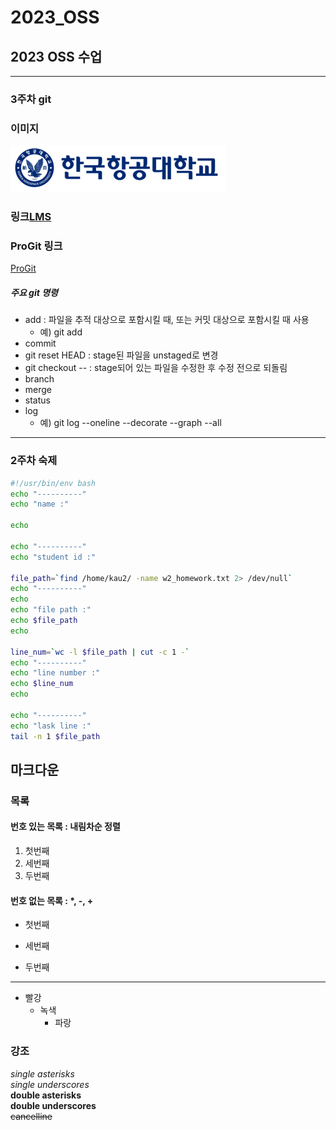# 2023_OSS
## 2023 OSS 수업

-----------
### 3주차 git

### 이미지
![한국항공대학교 로고](kau.png "한국항공대학교")


### 링크[LMS](http://lms.kau.ca.kr "항공대학교 강의관리실")

### ProGit 링크
[ProGit](http://git-scm.com/book/ko/v2 "git 문서, 한국어")


##### 주요 git 명령
* add : 파일을 추적 대상으로 포함시킬 때, 또는 커밋 대상으로 포함시킬 때 
사용
    * 예) git add <file name>
* commit
* git reset HEAD <file> : stage된 파일을 unstaged로 변경
* git checkout -- <file> : stage되어 있는 파일을 수정한 후 수정 전으로 
되돌림 
* branch
* merge
* status
* log
    * 예) git log --oneline --decorate --graph --all

-----
### 2주차 숙제

```bash
#!/usr/bin/env bash
echo "----------"
echo "name :"

echo

echo "----------"
echo "student id :"

file_path=`find /home/kau2/ -name w2_homework.txt 2> /dev/null`
echo "----------"
echo
echo "file path :"
echo $file_path
echo

line_num=`wc -l $file_path | cut -c 1 -`
echo "----------"
echo "line number :"
echo $line_num
echo

echo "----------"
echo "lask line :"
tail -n 1 $file_path
```

## 마크다운
### 목록
#### 번호 있는 목록 : 내림차순 정렬
1. 첫번째
3. 세번째
2. 두번째

#### 번호 없는 목록 : *, -, +
* 첫번째
- 세번째
+ 두번째
-----
* 빨강
  * 녹색
    * 파랑

### 강조
*single asterisks*    
_single underscores_    
**double asterisks**    
__double underscores__    
~~cancelline~~  
